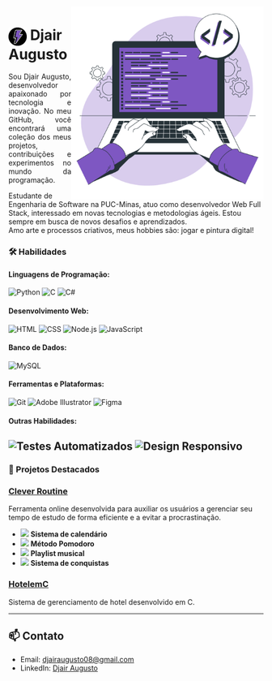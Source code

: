 <img align="right" height="380" src="https://github.com/DjairAugusto/DjairAugusto/blob/main/Hand%20coding-bro.png?raw=true">

<h1>
     <img align="center" width="36px" src="https://github.com/DjairAugusto/DjairAugusto/blob/main/Design%20sem%20nome-photoaidcom-cropped.png?raw=true"></a>
    <span>Djair Augusto</span>
</h1>
<p align="justify">Sou Djair Augusto, desenvolvedor apaixonado por tecnologia e inovação. No meu GitHub, você encontrará uma coleção dos meus projetos, contribuições e experimentos no mundo da programação.

Estudante de Engenharia de Software na PUC-Minas, atuo como desenvolvedor Web Full Stack, interessado em novas tecnologias e metodologias ágeis. Estou sempre em busca de novos desafios e aprendizados. 
<br>
 Amo arte e processos criativos, meus hobbies são: jogar e pintura digital!</p>

### 🛠️ Habilidades

#### **Linguagens de Programação:**

![Python](https://img.shields.io/badge/-Python-532C9A?style=for-the-badge&logo=python&logoColor=white)
![C](https://img.shields.io/badge/-C-532C9A?style=for-the-badge&logo=C&logoColor=white)
![C#](https://img.shields.io/badge/-C%23-532C9A?style=for-the-badge&logo=C%2B%2B&logoColor=white)

#### **Desenvolvimento Web:**

![HTML](https://img.shields.io/badge/-HTML-532C9A?style=for-the-badge&logo=html5&logoColor=white)
![CSS](https://img.shields.io/badge/-CSS-532C9A?style=for-the-badge&logo=css3&logoColor=white)
![Node.js](https://img.shields.io/badge/-Node.js-532C9A?style=for-the-badge&logo=node.js&logoColor=white)
![JavaScript](https://img.shields.io/badge/-JavaScript-532C9A?style=for-the-badge&logo=javascript&logoColor=white)

#### **Banco de Dados:**

![MySQL](https://img.shields.io/badge/-MySQL-532C9A?style=for-the-badge&logo=mysql&logoColor=white)

#### **Ferramentas e Plataformas:**

![Git](https://img.shields.io/badge/-Git-532C9A?style=for-the-badge&logo=git&logoColor=white)
![Adobe Illustrator](https://img.shields.io/badge/-Adobe%20Illustrator-532C9A?style=for-the-badge&logo=adobe%20illustrator&logoColor=white)
![Figma](https://img.shields.io/badge/-Figma-532C9A?style=for-the-badge&logo=figma&logoColor=white)

#### **Outras Habilidades:**

![Testes Automatizados](https://img.shields.io/badge/-Testes_Automatizados-532C9A?style=for-the-badge&logoColor=white)
![Design Responsivo](https://img.shields.io/badge/-Design_Responsivo-532C9A?style=for-the-badge&logoColor=white)
---
### 🌟 Projetos Destacados

### [Clever Routine](https://github.com/ICEI-PUC-Minas-PMGES-TI/pmg-es-2024-1-ti1-2010100-clever-routine)
Ferramenta online desenvolvida para auxiliar os usuários a gerenciar seu tempo de estudo de forma eficiente e a evitar a procrastinação. 

- <img src="https://img.shields.io/badge/-Calendário-532C9A?style=for-the-badge&logo=googlecalendar&logoColor=white" width="30px"> **Sistema de calendário**
- <img src="https://img.shields.io/badge/-Pomodoro-532C9A?style=for-the-badge&logo=tomato&logoColor=white" width="30px"> **Método Pomodoro**
- <img src="https://img.shields.io/badge/-Música-532C9A?style=for-the-badge&logo=spotify&logoColor=white" width="30px"> **Playlist musical**
- <img src="https://img.shields.io/badge/-Conquistas-532C9A?style=for-the-badge&logo=trophy&logoColor=white" width="30px"> **Sistema de conquistas**

### [HotelemC](https://github.com/DjairAugusto/HotelemC)
Sistema de gerenciamento de hotel desenvolvido em C.

---

## 📫 Contato

- Email: [djairaugusto08@gmail.com](mailto:djairaugusto08@gmail.com)
- LinkedIn: [Djair Augusto](https://www.linkedin.com/in/djairaugusto)

